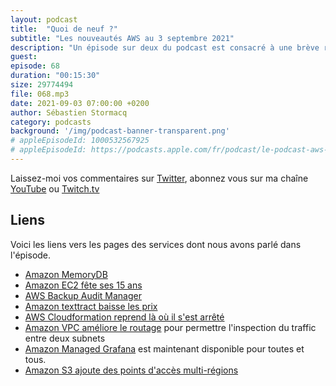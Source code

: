 ```yaml
---
layout: podcast
title:  "Quoi de neuf ?"
subtitle: "Les nouveautés AWS au 3 septembre 2021"
description: "Un épisode sur deux du podcast est consacré à une brève revue des principales nouveautés AWS.  Cette semaine, nous fêtons un anniversaire, nous parlons de stockage avec S3 et d'une nouvelle base de données, Grafana managé est maintenant disponible pour toutes et tous, nous parlons d'une réduction de prix et de nouvelles possibilités offertes par Amazon VPC et AWS CloudFormation."
guest:
episode: 68
duration: "00:15:30"
size: 29774494
file: 068.mp3
date: 2021-09-03 07:00:00 +0200
author: Sébastien Stormacq
category: podcasts
background: '/img/podcast-banner-transparent.png'
# appleEpisodeId: 1000532567925
# appleEpisodeId: https://podcasts.apple.com/fr/podcast/le-podcast-aws-en-français/id1452118442
---
```


Laissez-moi vos commentaires sur [Twitter](https://twitter.com/sebsto), abonnez vous sur ma chaîne [YouTube](https://www.youtube.com/sebsto) ou [Twitch.tv](https://www.twitch.tv/sebAWS)

## Liens

Voici les liens vers les pages des services dont nous avons parlé dans l'épisode.

- [Amazon MemoryDB](https://aws.amazon.com/es/blogs/aws/introducing-amazon-memorydb-for-redis-a-redis-compatible-durable-in-memory-database-service/)
- [Amazon EC2 fête ses 15 ans](https://aws.amazon.com/es/blogs/aws/happy-15th-birthday-amazon-ec2/)
- [AWS Backup Audit Manager](https://aws.amazon.com/es/blogs/aws/monitor-evaluate-and-demonstrate-backup-compliance-with-aws-backup-audit-manager/)
- [Amazon texttract baisse les prix](https://aws.amazon.com/es/blogs/aws/amazon-textract-updates-up-to-32-price-reduction-in-8-aws-regions-and-up-to-50-reduction-in-asynchronous-job-processing-times/)
- [AWS Cloudformation reprend là où il s'est arrêté](https://aws.amazon.com/es/blogs/aws/new-for-aws-cloudformation-quickly-retry-stack-operations-from-the-point-of-failure/)
- [Amazon VPC améliore le routage](https://aws.amazon.com/es/blogs/aws/inspect-subnet-to-subnet-traffic-with-amazon-vpc-more-specific-routing/) pour permettre l'inspection du traffic entre deux subnets
- [Amazon Managed Grafana](https://aws.amazon.com/es/blogs/aws/amazon-managed-grafana-is-now-generally-available-with-many-new-features/) est maintenant disponible pour toutes et tous.
- [Amazon S3 ajoute des points d'accès multi-régions](https://aws.amazon.com/es/blogs/aws/s3-multi-region-access-points-accelerate-performance-availability/)